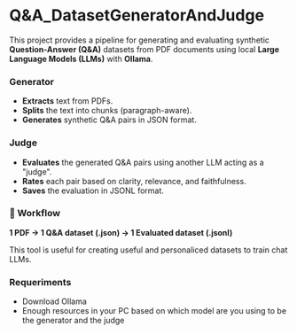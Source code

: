 ﻿# Q&A_DatasetGeneratorAndJudge  

This project provides a pipeline for generating and evaluating synthetic **Question-Answer (Q&A)** datasets from PDF documents using local **Large Language Models (LLMs)** with **Ollama**.  

### **Generator**  
- **Extracts** text from PDFs.  
- **Splits** the text into chunks (paragraph-aware).  
- **Generates** synthetic Q&A pairs in JSON format.  

### **Judge**  
- **Evaluates** the generated Q&A pairs using another LLM acting as a "judge".  
- **Rates** each pair based on clarity, relevance, and faithfulness.  
- **Saves** the evaluation in JSONL format.  

### **📄 Workflow**  
**1 PDF → 1 Q&A dataset (.json) → 1 Evaluated dataset (.jsonl)**  

This tool is useful for creating useful and personaliced datasets to train chat LLMs.


### **Requeriments**  
- Download Ollama
- Enough resources in your PC based on which model are you using to be the generator and the judge
